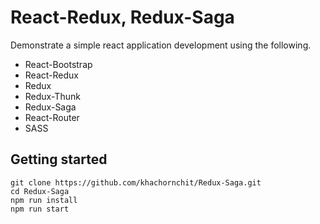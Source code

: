 # React-Redux, Redux-Saga

Demonstrate a simple react application development using the following.

* React-Bootstrap
* React-Redux
* Redux
* Redux-Thunk
* Redux-Saga
* React-Router
* SASS

## Getting started
```shell
git clone https://github.com/khachornchit/Redux-Saga.git
cd Redux-Saga
npm run install
npm run start
```
